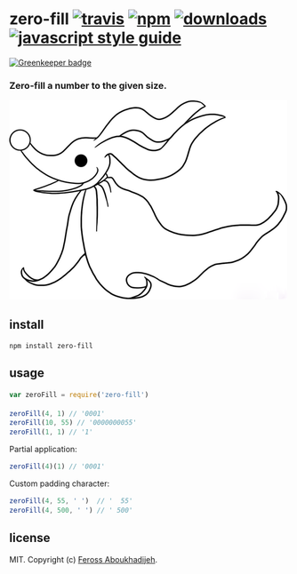 # zero-fill [![travis][travis-image]][travis-url] [![npm][npm-image]][npm-url] [![downloads][downloads-image]][downloads-url] [![javascript style guide][standard-image]][standard-url]

[![Greenkeeper badge](https://badges.greenkeeper.io/feross/zero-fill.svg)](https://greenkeeper.io/)

[travis-image]: https://img.shields.io/travis/feross/zero-fill/master.svg
[travis-url]: https://travis-ci.org/feross/zero-fill
[npm-image]: https://img.shields.io/npm/v/zero-fill.svg
[npm-url]: https://npmjs.org/package/zero-fill
[downloads-image]: https://img.shields.io/npm/dm/zero-fill.svg
[downloads-url]: https://npmjs.org/package/zero-fill
[standard-image]: https://img.shields.io/badge/code_style-standard-brightgreen.svg
[standard-url]: https://standardjs.com

### Zero-fill a number to the given size.

![zero](https://raw.githubusercontent.com/feross/zero-fill/master/img.png)

## install

```
npm install zero-fill
```

## usage

```js
var zeroFill = require('zero-fill')

zeroFill(4, 1) // '0001'
zeroFill(10, 55) // '0000000055'
zeroFill(1, 1) // '1'
```

Partial application:

```js
zeroFill(4)(1) // '0001'
```

Custom padding character:

```js
zeroFill(4, 55, ' ')  // '  55'
zeroFill(4, 500, ' ') // ' 500'
```

## license

MIT. Copyright (c) [Feross Aboukhadijeh](http://feross.org).

